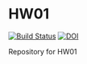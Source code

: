 # HW01
[![Build Status](https://travis-ci.com/dhruvil009/HW01.svg?branch=master)](https://travis-ci.com/dhruvil009/HW01) [![DOI](https://zenodo.org/badge/DOI/10.5281/zenodo.3986187.svg)](https://doi.org/10.5281/zenodo.3986187)

Repository for HW01
